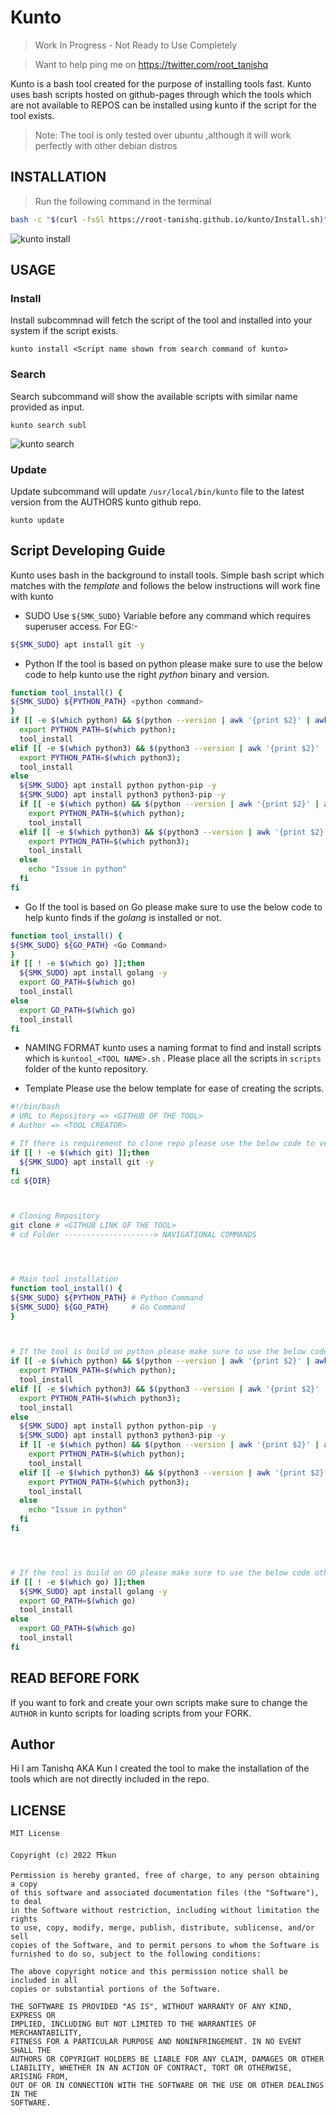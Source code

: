 # Kunto
> Work In Progress - Not Ready to Use Completely 


> Want to help ping me on https://twitter.com/root_tanishq

Kunto is a bash tool created for the purpose of installing tools fast. Kunto uses bash scripts hosted on github-pages through which the tools which are not available to REPOS can be installed using kunto if the script for the tool exists.

> Note: The tool is only tested over ubuntu ,although it will work perfectly with other debian distros 

## INSTALLATION

> Run the following command in the terminal
```bash
bash -c "$(curl -fsSl https://root-tanishq.github.io/kunto/Install.sh)"
```

![kunto install](https://raw.githubusercontent.com/root-tanishq/kunto/main/images/install_kunto.png)

## USAGE

### Install

Install subcommnad will fetch the script of the tool and installed into your system if the script exists.

```
kunto install <Script name shown from search command of kunto>
```

### Search

Search subcommand will show the available scripts with similar name provided as input.

```
kunto search subl
``` 

![kunto search](https://raw.githubusercontent.com/root-tanishq/kunto/main/images/kunto_search.png)

### Update

Update subcommand will update `/usr/local/bin/kunto` file to the latest version from the AUTHORS kunto github repo.

```
kunto update
```

## Script Developing Guide

Kunto uses bash in the background to install tools. Simple bash script which matches with the *template* and follows the below instructions will work fine with kunto
- SUDO
Use `${SMK_SUDO}` Variable before any command which requires superuser access.
For EG:- 
```bash
${SMK_SUDO} apt install git -y
```

- Python
If the tool is based on python please make sure to use the below code to help kunto use the right *python* binary and version.

```bash
function tool_install() {
${SMK_SUDO} ${PYTHON_PATH} <python command>
}
if [[ -e $(which python) && $(python --version | awk '{print $2}' | awk -F'.' '{print $1}') = "3" && -e $(which pip) ]];then
  export PYTHON_PATH=$(which python);
  tool_install
elif [[ -e $(which python3) && $(python3 --version | awk '{print $2}' | awk -F'.' '{print $1}') = "3" && -e $(which pip3) ]];then
  export PYTHON_PATH=$(which python3);
  tool_install
else
  ${SMK_SUDO} apt install python python-pip -y
  ${SMK_SUDO} apt install python3 python3-pip -y
  if [[ -e $(which python) && $(python --version | awk '{print $2}' | awk -F'.' '{print $1}') = "3" && -e $(which pip) ]];then
    export PYTHON_PATH=$(which python);
    tool_install
  elif [[ -e $(which python3) && $(python3 --version | awk '{print $2}' | awk -F'.' '{print $1}') = "3" && -e $(which pip3) ]];then
    export PYTHON_PATH=$(which python3);
    tool_install
  else
    echo "Issue in python"
  fi
fi
```

- Go
If the tool is based on Go please make sure to use the below code to help kunto finds if the *golang* is installed or not.
```bash 
function tool_install() {
${SMK_SUDO} ${GO_PATH} <Go Command>
}
if [[ ! -e $(which go) ]];then
  ${SMK_SUDO} apt install golang -y
  export GO_PATH=$(which go)
  tool_install
else 
  export GO_PATH=$(which go)
  tool_install
fi
```

- NAMING FORMAT 
kunto uses a naming format to find and install scripts which is  `kuntool_<TOOL NAME>.sh` . Please place all the scripts in `scripts` folder of the kunto repository.

- Template
Please use the below template for ease of creating the scripts.
```bash
#!/bin/bash
# URL to Repository => <GITHUB OF THE TOOL>
# Author => <TOOL CREATOR>

# If there is requirement to clone repo please use the below code to verify is git installed or not
if [[ ! -e $(which git) ]];then
  ${SMK_SUDO} apt install git -y
fi
cd ${DIR}



# Cloning Repository
git clone # <GITHUB LINK OF THE TOOL>
# cd Folder --------------------> NAVIGATIONAL COMMANDS




# Main tool installation
function tool_install() {
${SMK_SUDO} ${PYTHON_PATH} # Python Command
${SMK_SUDO} ${GO_PATH}     # Go Command
}



# If the tool is build on python please make sure to use the below code otherwise remove it
if [[ -e $(which python) && $(python --version | awk '{print $2}' | awk -F'.' '{print $1}') = "3" && -e $(which pip) ]];then
  export PYTHON_PATH=$(which python);
  tool_install
elif [[ -e $(which python3) && $(python3 --version | awk '{print $2}' | awk -F'.' '{print $1}') = "3" && -e $(which pip3) ]];then
  export PYTHON_PATH=$(which python3);
  tool_install
else
  ${SMK_SUDO} apt install python python-pip -y
  ${SMK_SUDO} apt install python3 python3-pip -y
  if [[ -e $(which python) && $(python --version | awk '{print $2}' | awk -F'.' '{print $1}') = "3" && -e $(which pip) ]];then
    export PYTHON_PATH=$(which python);
    tool_install
  elif [[ -e $(which python3) && $(python3 --version | awk '{print $2}' | awk -F'.' '{print $1}') = "3" && -e $(which pip3) ]];then
    export PYTHON_PATH=$(which python3);
    tool_install
  else
    echo "Issue in python"
  fi
fi




# If the tool is build on GO please make sure to use the below code otherwise remove it
if [[ ! -e $(which go) ]];then
  ${SMK_SUDO} apt install golang -y
  export GO_PATH=$(which go)
  tool_install
else 
  export GO_PATH=$(which go)
  tool_install
fi
```

## READ BEFORE FORK

If you want to fork and create your own scripts make sure to change the `AUTHOR` in kunto scripts for loading scripts from your FORK.

## Author
Hi I am Tanishq AKA Kun I created the tool to make the installation of the tools which are not directly included in the repo.

## LICENSE
```MIT
MIT License

Copyright (c) 2022 ⛩️kun

Permission is hereby granted, free of charge, to any person obtaining a copy
of this software and associated documentation files (the "Software"), to deal
in the Software without restriction, including without limitation the rights
to use, copy, modify, merge, publish, distribute, sublicense, and/or sell
copies of the Software, and to permit persons to whom the Software is
furnished to do so, subject to the following conditions:

The above copyright notice and this permission notice shall be included in all
copies or substantial portions of the Software.

THE SOFTWARE IS PROVIDED "AS IS", WITHOUT WARRANTY OF ANY KIND, EXPRESS OR
IMPLIED, INCLUDING BUT NOT LIMITED TO THE WARRANTIES OF MERCHANTABILITY,
FITNESS FOR A PARTICULAR PURPOSE AND NONINFRINGEMENT. IN NO EVENT SHALL THE
AUTHORS OR COPYRIGHT HOLDERS BE LIABLE FOR ANY CLAIM, DAMAGES OR OTHER
LIABILITY, WHETHER IN AN ACTION OF CONTRACT, TORT OR OTHERWISE, ARISING FROM,
OUT OF OR IN CONNECTION WITH THE SOFTWARE OR THE USE OR OTHER DEALINGS IN THE
SOFTWARE.
```
